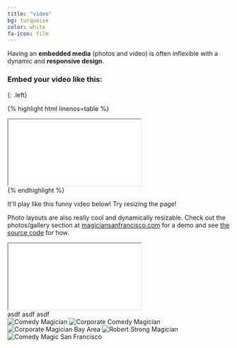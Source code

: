 ```yaml
---
title: "video"
bg: turquoise
color: white
fa-icon: film
---
```


Having an **embedded media** (photos and video) is often inflexible with a dynamic and **responsive design**.

### Embed your video like this:
{: .left}

{% highlight html linenos=table %}
<div class="icontain">
  <iframe src="//www.youtube.com/embed/8yis7GzlXNM" allowfullscreen></iframe>
</div>
{% endhighlight %}

It'll play like this funny video below! Try resizing the page!

Photo layouts are also really cool and dynamically resizable. Check out the photos/gallery section at [magiciansanfrancisco.com](http://magiciansanfrancisco.com) for a demo and see [the source code](https://github.com/strongrobert/MagicianSanFrancisco) for how.

<div class="icontain"><iframe src="//www.youtube.com/embed/8yis7GzlXNM" allowfullscreen></iframe></div>
<div style="border:2px;">
  asdf
  asdf
  asdf
</div>

<div>
<img class="row big column"   src="img/gallery/comedy-magician.jpg" alt="Comedy Magician" title="Comedy Magician" />
<img class="row small column" src="img/gallery/corporate-comedy-magician.jpg"  alt="Corporate Comedy Magician" title="Corporate Comedy Magician"/>
<img class="row small column" src="img/gallery/corporate-magician-bay-area.jpg"      alt="Corporate Magician Bay Area" title="Corporate Magician Bay Area" />
<img class="row big column"   src="img/gallery/robert-strong-magician.jpg"      alt="Robert Strong Magician" title="Robert Strong Magician" />
<img class="row full column"  src="img/gallery/comedy-magic-san-francisco.jpg" alt="Comedy Magic San Francisco" title="Comedy Magic San Francisco" />
</div>
